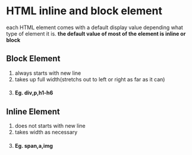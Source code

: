 # HTML inline and block element

each HTML element comes with a default display value depending what type of element it is.
**the default value of most of the element is inline or block**

## Block Element
1. always starts with new line
2. takes up full width(stretchs out to left or right as far as it can)
3. #### Eg. div,p,h1-h6

## Inline Element
1. does not starts with new line
2. takes width as necessary
3. #### Eg. span,a,img
